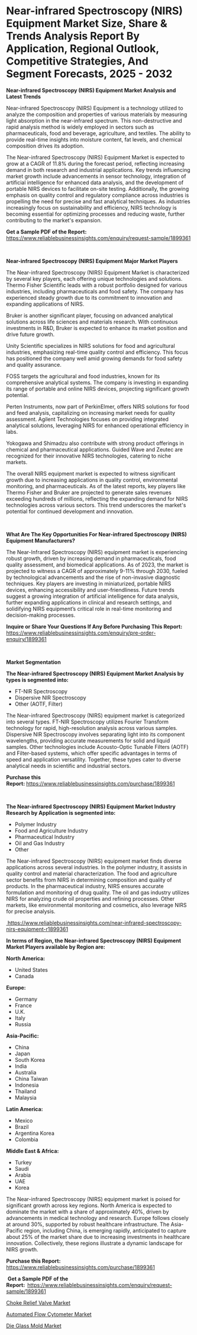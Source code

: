 <p><h1>Near-infrared Spectroscopy (NIRS) Equipment Market Size, Share & Trends Analysis Report By Application, Regional Outlook, Competitive Strategies, And Segment Forecasts, 2025 - 2032</h1></p><p><strong>Near-infrared Spectroscopy (NIRS) Equipment Market Analysis and Latest Trends</strong></p>
<p><p>Near-infrared Spectroscopy (NIRS) Equipment is a technology utilized to analyze the composition and properties of various materials by measuring light absorption in the near-infrared spectrum. This non-destructive and rapid analysis method is widely employed in sectors such as pharmaceuticals, food and beverage, agriculture, and textiles. The ability to provide real-time insights into moisture content, fat levels, and chemical composition drives its adoption. </p><p>The Near-infrared Spectroscopy (NIRS) Equipment Market is expected to grow at a CAGR of 11.8% during the forecast period, reflecting increasing demand in both research and industrial applications. Key trends influencing market growth include advancements in sensor technology, integration of artificial intelligence for enhanced data analysis, and the development of portable NIRS devices to facilitate on-site testing. Additionally, the growing emphasis on quality control and regulatory compliance across industries is propelling the need for precise and fast analytical techniques. As industries increasingly focus on sustainability and efficiency, NIRS technology is becoming essential for optimizing processes and reducing waste, further contributing to the market's expansion.</p></p>
<p><strong>Get a Sample PDF of the Report:&nbsp;</strong> <a href="https://www.reliablebusinessinsights.com/enquiry/request-sample/1899361?utm_campaign=101&utm_medium=2&utm_source=Github&utm_content=ia&utm_term=01032025&utm_id=near-infrared-spectroscopy-nirs-equipment">https://www.reliablebusinessinsights.com/enquiry/request-sample/1899361</a></p>
<p>&nbsp;</p>
<p><strong>Near-infrared Spectroscopy (NIRS) Equipment Major Market Players</strong></p>
<p><p>The Near-infrared Spectroscopy (NIRS) Equipment Market is characterized by several key players, each offering unique technologies and solutions. Thermo Fisher Scientific leads with a robust portfolio designed for various industries, including pharmaceuticals and food safety. The company has experienced steady growth due to its commitment to innovation and expanding applications of NIRS.</p><p>Bruker is another significant player, focusing on advanced analytical solutions across life sciences and materials research. With continuous investments in R&D, Bruker is expected to enhance its market position and drive future growth.</p><p>Unity Scientific specializes in NIRS solutions for food and agricultural industries, emphasizing real-time quality control and efficiency. This focus has positioned the company well amid growing demands for food safety and quality assurance.</p><p>FOSS targets the agricultural and food industries, known for its comprehensive analytical systems. The company is investing in expanding its range of portable and online NIRS devices, projecting significant growth potential.</p><p>Perten Instruments, now part of PerkinElmer, offers NIRS solutions for food and feed analysis, capitalizing on increasing market needs for quality assessment. Agilent Technologies focuses on providing integrated analytical solutions, leveraging NIRS for enhanced operational efficiency in labs.</p><p>Yokogawa and Shimadzu also contribute with strong product offerings in chemical and pharmaceutical applications. Guided Wave and Zeutec are recognized for their innovative NIRS technologies, catering to niche markets.</p><p>The overall NIRS equipment market is expected to witness significant growth due to increasing applications in quality control, environmental monitoring, and pharmaceuticals. As of the latest reports, key players like Thermo Fisher and Bruker are projected to generate sales revenues exceeding hundreds of millions, reflecting the expanding demand for NIRS technologies across various sectors. This trend underscores the market's potential for continued development and innovation.</p></p>
<p>&nbsp;</p>
<p><strong>What Are The Key Opportunities For Near-infrared Spectroscopy (NIRS) Equipment Manufacturers?</strong></p>
<p><p>The Near-Infrared Spectroscopy (NIRS) equipment market is experiencing robust growth, driven by increasing demand in pharmaceuticals, food quality assessment, and biomedical applications. As of 2023, the market is projected to witness a CAGR of approximately 9-11% through 2030, fueled by technological advancements and the rise of non-invasive diagnostic techniques. Key players are investing in miniaturized, portable NIRS devices, enhancing accessibility and user-friendliness. Future trends suggest a growing integration of artificial intelligence for data analysis, further expanding applications in clinical and research settings, and solidifying NIRS equipment’s critical role in real-time monitoring and decision-making processes.</p></p>
<p><strong>Inquire or Share Your Questions If Any Before Purchasing This Report:</strong> <a href="https://www.reliablebusinessinsights.com/enquiry/pre-order-enquiry/1899361?utm_campaign=101&utm_medium=2&utm_source=Github&utm_content=ia&utm_term=01032025&utm_id=near-infrared-spectroscopy-nirs-equipment">https://www.reliablebusinessinsights.com/enquiry/pre-order-enquiry/1899361</a></p>
<p>&nbsp;</p>
<p><strong>Market Segmentation</strong></p>
<p><strong>The Near-infrared Spectroscopy (NIRS) Equipment Market Analysis by types is segmented into:</strong></p>
<p><ul><li>FT-NIR Spectroscopy</li><li>Dispersive NIR Spectroscopy</li><li>Other (AOTF, Filter)</li></ul></p>
<p><p>The Near-infrared Spectroscopy (NIRS) equipment market is categorized into several types. FT-NIR Spectroscopy utilizes Fourier Transform technology for rapid, high-resolution analysis across various samples. Dispersive NIR Spectroscopy involves separating light into its component wavelengths, providing accurate measurements for solid and liquid samples. Other technologies include Acousto-Optic Tunable Filters (AOTF) and Filter-based systems, which offer specific advantages in terms of speed and application versatility. Together, these types cater to diverse analytical needs in scientific and industrial sectors.</p></p>
<p><strong>Purchase this Report:&nbsp;</strong><a href="https://www.reliablebusinessinsights.com/purchase/1899361?utm_campaign=101&utm_medium=2&utm_source=Github&utm_content=ia&utm_term=01032025&utm_id=near-infrared-spectroscopy-nirs-equipment">https://www.reliablebusinessinsights.com/purchase/1899361</a></p>
<p>&nbsp;</p>
<p><strong>The Near-infrared Spectroscopy (NIRS) Equipment Market Industry Research by Application is segmented into:</strong></p>
<p><ul><li>Polymer Industry</li><li>Food and Agriculture Industry</li><li>Pharmaceutical Industry</li><li>Oil and Gas Industry</li><li>Other</li></ul></p>
<p><p>The Near-infrared Spectroscopy (NIRS) equipment market finds diverse applications across several industries. In the polymer industry, it assists in quality control and material characterization. The food and agriculture sector benefits from NIRS in determining composition and quality of products. In the pharmaceutical industry, NIRS ensures accurate formulation and monitoring of drug quality. The oil and gas industry utilizes NIRS for analyzing crude oil properties and refining processes. Other markets, like environmental monitoring and cosmetics, also leverage NIRS for precise analysis.</p></p>
<p><a href="https://www.reliablebusinessinsights.com/near-infrared-spectroscopy-nirs-equipment-r1899361?utm_campaign=101&utm_medium=2&utm_source=Github&utm_content=ia&utm_term=01032025&utm_id=near-infrared-spectroscopy-nirs-equipment">&nbsp;https://www.reliablebusinessinsights.com/near-infrared-spectroscopy-nirs-equipment-r1899361</a></p>
<p><strong>In terms of Region, the Near-infrared Spectroscopy (NIRS) Equipment Market Players available by Region are:</strong></p>
<p>
    <p> <strong> North America: </strong>
        <ul>
            <li>United States</li>
            <li>Canada</li>
        </ul>
        </p> 
    <p> <strong> Europe: </strong>
        <ul>
            <li>Germany</li>
            <li>France</li>
            <li>U.K.</li>
            <li>Italy</li>
            <li>Russia</li>
        </ul>
        </p> 
    <p> <strong> Asia-Pacific: </strong>
        <ul>
            <li>China</li>
            <li>Japan</li>
            <li>South Korea</li>
            <li>India</li>
            <li>Australia</li>
            <li>China Taiwan</li>
            <li>Indonesia</li>
            <li>Thailand</li>
            <li>Malaysia</li>
        </ul>
        </p> 
    <p> <strong> Latin America: </strong>
        <ul>
            <li>Mexico</li>
            <li>Brazil</li>
            <li>Argentina Korea</li>
            <li>Colombia</li>
        </ul>
        </p> 
    <p> <strong> Middle East & Africa: </strong>
        <ul>
            <li>Turkey</li>
            <li>Saudi</li>
            <li>Arabia</li>
            <li>UAE</li>
            <li>Korea</li>
        </ul>
    </p>
    </p>
<p><p>The Near-infrared Spectroscopy (NIRS) equipment market is poised for significant growth across key regions. North America is expected to dominate the market with a share of approximately 40%, driven by advancements in medical technology and research. Europe follows closely at around 30%, supported by robust healthcare infrastructure. The Asia-Pacific region, including China, is emerging rapidly, anticipated to capture about 25% of the market share due to increasing investments in healthcare innovation. Collectively, these regions illustrate a dynamic landscape for NIRS growth.</p></p>
<p><strong>Purchase this Report: </strong><a href="https://www.reliablebusinessinsights.com/purchase/1899361?utm_campaign=101&utm_medium=2&utm_source=Github&utm_content=ia&utm_term=01032025&utm_id=near-infrared-spectroscopy-nirs-equipment">https://www.reliablebusinessinsights.com/purchase/1899361</a></p>
<p>&nbsp;<strong>Get a Sample PDF of the Report:&nbsp;&nbsp;</strong><a href="https://www.reliablebusinessinsights.com/enquiry/request-sample/1899361?utm_campaign=101&utm_medium=2&utm_source=Github&utm_content=ia&utm_term=01032025&utm_id=near-infrared-spectroscopy-nirs-equipment">https://www.reliablebusinessinsights.com/enquiry/request-sample/1899361</a></p>
<p><strong></strong></p>
<p><p><a href="https://github.com/ludongfomban/Market-Research-Report-List-1/blob/main/choke-relief-valve-market.md?utm_campaign=101&utm_medium=2&utm_source=Github&utm_content=ia&utm_term=01032025&utm_id=near-infrared-spectroscopy-nirs-equipment">Choke Relief Valve Market</a></p><p><a href="https://github.com/kimanyuzuga/Market-Research-Report-List-1/blob/main/automated-flow-cytometer-market.md?utm_campaign=101&utm_medium=2&utm_source=Github&utm_content=ia&utm_term=01032025&utm_id=near-infrared-spectroscopy-nirs-equipment">Automated Flow Cytometer Market</a></p><p><a href="https://github.com/lalkobrinarb/Market-Research-Report-List-1/blob/main/die-glass-mold-market.md?utm_campaign=101&utm_medium=2&utm_source=Github&utm_content=ia&utm_term=01032025&utm_id=near-infrared-spectroscopy-nirs-equipment">Die Glass Mold Market</a></p></p>